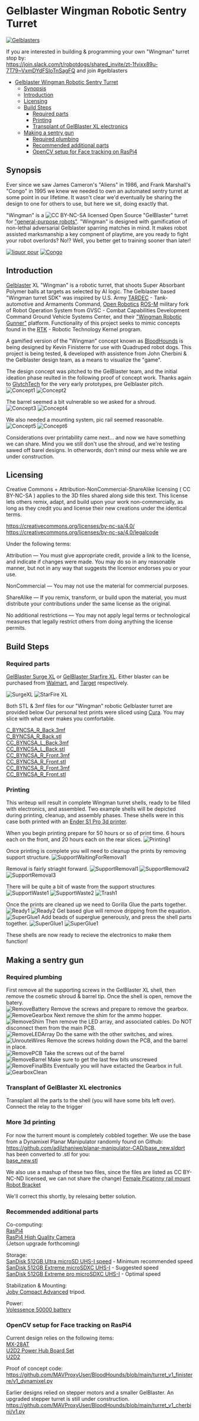 # Gelblaster Wingman Robotic Sentry Turret

[![Gelblasters](images/GelBlasterlogo.jpg)](https://gelblaster.com)

If you are interested in building & programming your own "Wingman" turret stop by:<br>
https://join.slack.com/t/robotdogs/shared_invite/zt-1fvixx89u-7T79~VxmDYdFSIoTnSagFQ and join #gelblasters 

* [Gelblaster Wingman Robotic Sentry Turret](#gelblaster-wingman-robotic-sentry-turret)
   * [Synopsis](#synopsis)
   * [Introduction](#introduction)
   * [Licensing](#licensing)
   * [Build Steps](#build-steps)
      * [Required parts](#required-parts)
      * [Printing](#printing)
      * [Transplant of GelBlaster XL electronics](#transplant-of-gelblaster-xl-electronics)
   * [Making a sentry gun](#making-a-sentry-gun)
      * [Required plumbing](#required-plumbing)
      * [Recommended additional parts<br>](#recommended-additional-parts)
      * [OpenCV setup for Face tracking on RasPi4](#opencv-setup-for-face-tracking-on-raspi4)

## Synopsis 

Ever since we saw James Cameron's "Aliens" in 1986, and Frank Marshall's "Congo" in 1995 we knew we needed to own an automated sentry turret at some point in our lifetime. It wasn't clear we'd eventually be sharing the design to one for others to use, but here we sit, doing exactly that. 

"Wingman" is a ![CC BY-NC-SA ](https://licensebuttons.net/l/by-nc-sa/3.0/88x31.png) licensed Open Source "GelBlaster" turret for ["general-purpose robots"](https://www.bostondynamics.com/open-letter-opposing-weaponization-general-purpose-robots). "Wingman" is designed with gamification of non-lethal adversarial Gelblaster sparring matches in mind. It makes robot assisted marksmanship a key compnent of playtime, are you ready to fight your robot overlords? No!? Well, you better get to training sooner than later!

[![liquor pour](http://img.youtube.com/vi/IS2PtmM9mwU/0.jpg)](https://www.youtube.com/watch?v=IS2PtmM9mwU) [![Congo](http://img.youtube.com/vi/Ss35wHcN6iQ/0.jpg)](https://www.youtube.com/watch?v=Ss35wHcN6iQ)<br>

## Introduction

[Gelblaster](https://gelblaster.com) XL "Wingman" is a robotic turret, that shoots Super Absorbant Polymer balls at targets as selected by AI logic. The Gelblaster based "Wingman turret SDK" was inspired by U.S. Army [TARDEC](https://asc.army.mil/web/news-alt-jfm18-wingman-is-first-step-toward-weaponized-robotics/) - Tank-automotive and Armaments Command, [Open Robotics](https://www.openrobotics.org) [ROS-M](https://rosmilitary.org/faq/) military fork of Robot Operation System from GVSC - Combat Capabilities Development Command Ground Vehicle Systems Center, and their ["Wingman Robotic Gunner"](https://apps.dtic.mil/sti/pdfs/AD1069401.pdf) platform. Functionality of this project seeks to mimic concepts found in the [RTK](https://vimeo.com/593277076?) - Robotic Technology Kernel program. 

A gamified version of the "Wingman" concept known as [BloodHounds](https://github.com/MAVProxyUser/BloodHounds) is being designed by Kevin Finisterre for use with Quadruped robot dogs. This project is being tested, & developed with assistence from John Cherbini & the Gelblaster design team, as a means to visualize the "game". 

The design concept was pitched to the GelBlaster team, and the initial ideation phase reulted in the following proof of concept work. Thanks again to [GlytchTech](https://twitter.com/GlytchTech) for the very early prototypes, pre Gelblaster pitch.<br> 
![Concept1](https://github.com/MAVProxyUser/Gelblaster_Wingman/raw/main/images/Concept1.png)
![Concept2](https://github.com/MAVProxyUser/Gelblaster_Wingman/raw/main/images/Concept2.png)

The barrel seemed a bit vulnerable so we asked for a shroud.<br> 
![Concept3](https://github.com/MAVProxyUser/Gelblaster_Wingman/raw/main/images/Concept3.png)
![Concept4](https://github.com/MAVProxyUser/Gelblaster_Wingman/raw/main/images/Concept4.png)

We also needed a mounting system, pic rail seemed reasonable.<br> 
![Concept5](https://github.com/MAVProxyUser/Gelblaster_Wingman/raw/main/images/Concept5.png)
![Concept6](https://github.com/MAVProxyUser/Gelblaster_Wingman/raw/main/images/Concept6.png)

Considerations over printability came next... and now we have something we can share. Mind you we still don't use the shroud, and we're testing sawed off barel designs. In otherwords, don't mind our mess while we are under construction.

## Licensing 

Creative Commons + Attribution-NonCommercial-ShareAlike licensing ( 
CC BY-NC-SA ) applies to the 3D files shared along side this text. This license lets others remix, adapt, and build upon your work non-commercially, as long as they credit you and license their new creations under the identical terms.

https://creativecommons.org/licenses/by-nc-sa/4.0/<br>
https://creativecommons.org/licenses/by-nc-sa/4.0/legalcode<br>

Under the following terms:

Attribution — You must give appropriate credit, provide a link to the license, and indicate if changes were made. You may do so in any reasonable manner, but not in any way that suggests the licensor endorses you or your use.

NonCommercial — You may not use the material for commercial purposes.

ShareAlike — If you remix, transform, or build upon the material, you must distribute your contributions under the same license as the original.

No additional restrictions — You may not apply legal terms or technological measures that legally restrict others from doing anything the license permits.

## Build Steps

### Required parts

[GelBlaster Surge XL](https://gelblaster.com/products/surge-xl)
or
[GelBlaster Starfire XL](https://gelblaster.com/products/starfire-xl). Either blaster can be purchased from [Walmart](https://www.walmart.com/ip/Gel-Blaster-Surge-XL-Day-N-Nite-Gel-Bead-Blaster-with-Glow-in-the-Dark-Starfire-Activator-5k-Starfire-Gellets-10k-Green-Gellets/1283028596), and [Target](https://www.target.com/p/gel-blaster-starfire-xl-glow-in-the-dark-gellet-blaster/-/A-86669382) respectively. 

![SurgeXL](https://github.com/MAVProxyUser/Gelblaster_Wingman/raw/main/images/SurgeXL.jpeg)
![StarFire XL](https://github.com/MAVProxyUser/Gelblaster_Wingman/raw/main/images/StarFire.jpeg)

Both STL & 3mf files for our "Wingman" robotic Gelblaster turret are provided below Our personal test prints were sliced using [Cura](https://ultimaker.com/software/ultimaker-cura). You may slice with what ever makes you comfortable. 

[C_BYNCSA_R_Back.3mf](https://github.com/MAVProxyUser/Gelblaster_Wingman/raw/main/CC_BYNCSA_STL_Files/CC_BYNCSA_R_Back.3mf)<br>
[C_BYNCSA_R_Back.stl](https://github.com/MAVProxyUser/Gelblaster_Wingman/raw/main/CC_BYNCSA_STL_Files/CC_BYNCSA_R_Back.stl)<br>
[CC_BYNCSA_L_Back.3mf](https://github.com/MAVProxyUser/Gelblaster_Wingman/raw/main/CC_BYNCSA_STL_Files/CC_BYNCSA_L_Back.3mf)<br>
[CC_BYNCSA_L_Back.stl](https://github.com/MAVProxyUser/Gelblaster_Wingman/raw/main/CC_BYNCSA_STL_Files/CC_BYNCSA_L_Back.stl)<br>
[CC_BYNCSA_R_Front.3mf](https://github.com/MAVProxyUser/Gelblaster_Wingman/raw/main/CC_BYNCSA_STL_Files/CC_BYNCSA_R_Front.3mf)<br>
[CC_BYNCSA_R_Front.stl](https://github.com/MAVProxyUser/Gelblaster_Wingman/raw/main/CC_BYNCSA_STL_Files/CC_BYNCSA_R_Front.stl)<br>
[CC_BYNCSA_R_Front.3mf](https://github.com/MAVProxyUser/Gelblaster_Wingman/raw/main/CC_BYNCSA_STL_Files/CC_BYNCSA_R_Front.3mf)<br>
[CC_BYNCSA_R_Front.stl](https://github.com/MAVProxyUser/Gelblaster_Wingman/raw/main/CC_BYNCSA_STL_Files/CC_BYNCSA_R_Front.stl)<br>

### Printing
This writeup will result in complete Wingman turret shells, ready to be filled with electronics, and assembled. Two example shells will be depicted during printing, cleanup, and assembly phases. These shells were in this case both printed with an [Ender S1 Pro 3d printer](https://www.creality3dofficial.com/products/ender-3s1-pro-3d-printer). 

When you begin printing prepare for 50 hours or so of print time. 6 hours each on the front, and 20 hours each on the rear slices. 
![Printing1](https://github.com/MAVProxyUser/Gelblaster_Wingman/raw/main/images/Printing1.jpg)

Once printing is complete you will need to cleanup the prints by removing support structure. 
![SupportWaitingForRemoval1](https://github.com/MAVProxyUser/Gelblaster_Wingman/raw/main/images/SupportWaitingForRemoval1.jpeg)

Removal is fairly striaght forward.
![SupportRemoval1](https://github.com/MAVProxyUser/Gelblaster_Wingman/raw/main/images/SupportRemoval1.jpeg)
![SupportRemoval2](https://github.com/MAVProxyUser/Gelblaster_Wingman/raw/main/images/SupportRemoval2.jpeg)
![SupportRemoval3](https://github.com/MAVProxyUser/Gelblaster_Wingman/raw/main/images/SupportRemoval3.jpeg)

There will be quite a bit of waste from the support structures
![SupportWaste1](https://github.com/MAVProxyUser/Gelblaster_Wingman/raw/main/images/SupportWaste1.jpeg)
![SupportWaste2](https://github.com/MAVProxyUser/Gelblaster_Wingman/raw/main/images/SupportWaste2.jpeg)
![Trash1](https://github.com/MAVProxyUser/Gelblaster_Wingman/raw/main/images/Trash1.jpeg)

Once the prints are cleaned up we need to Gorilla Glue the parts together. 
![Ready1](https://github.com/MAVProxyUser/Gelblaster_Wingman/raw/main/images/Ready1.jpeg)
![Ready2](https://github.com/MAVProxyUser/Gelblaster_Wingman/raw/main/images/Ready2.jpeg)
Gel based glue will remove dripping from the equation. 
![SuperGlue1](https://github.com/MAVProxyUser/Gelblaster_Wingman/raw/main/images/SuperGlue1.jpeg)
Add beads of superglue generously, and press the shell parts together. 
![SuperGlue1](https://github.com/MAVProxyUser/Gelblaster_Wingman/raw/main/images/SuperGlue2.jpeg)
![SuperGlue1](https://github.com/MAVProxyUser/Gelblaster_Wingman/raw/main/images/SuperGlue3.jpeg)

These shells are now ready to recieve the electronics to make them function! 

## Making a sentry gun

### Required plumbing
First remove all the supporting screws in the GelBlaster XL shell, then remove the cosmetic shroud & barrel tip. Once the shell is open, remove the batery. <br>
![RemoveBattery](https://github.com/MAVProxyUser/Gelblaster_Wingman/raw/main/images/RemoveBattery.jpg)
Remove the screws and prepare to remove the gearbox.<br> 
![RemoveGearbox](https://github.com/MAVProxyUser/Gelblaster_Wingman/raw/main/images/RemoveGearbox.jpg)
Next remove the shim for the ammo hopper.<br> 
![RemoveShim](https://github.com/MAVProxyUser/Gelblaster_Wingman/raw/main/images/RemoveShim.jpg)
Then remove the LED array, and associated cables. Do NOT disconnect them from the main PCB.<br> 
![RemoveLEDArray](https://github.com/MAVProxyUser/Gelblaster_Wingman/raw/main/images/RemoveLEDArray.jpg)
Do the same with the other switches, and wires.<br> 
![UnrouteWires](https://github.com/MAVProxyUser/Gelblaster_Wingman/raw/main/images/UnrouteWires.jpg)
Remove the screws holding down the PCB, and the barrel in place.<br> 
![RemovePCB](https://github.com/MAVProxyUser/Gelblaster_Wingman/raw/main/images/RemovePCB.jpg) 
Take the screws out of the barrel<br>
![RemoveBarrel](https://github.com/MAVProxyUser/Gelblaster_Wingman/raw/main/images/RemoveBarrel.jpg)
Make sure to get the last few bits unscrewed<br>
![RemoveFinalBits](https://github.com/MAVProxyUser/Gelblaster_Wingman/raw/main/images/RemoveFinalBits.jpg)
Eventually you will have extacted the Gearbox in full.<br>
![GearboxClean](https://github.com/MAVProxyUser/Gelblaster_Wingman/raw/main/images/GearboxClean.jpg)

### Transplant of GelBlaster XL electronics
Transplant all the parts to the shell (you will have some bits left over). Connect the relay to the trigger

### More 3d printing
For now the turrent mount is completely cobbled together. We use the base from a Dynamixel Planar Manipulator randomly found on Github:<br>
https://github.com/adilzhaniwe/planar-manipulator-CAD/base_new.sldprt has been converted to .stl for you:<br>
[base_new.stl](https://github.com/MAVProxyUser/Gelblaster_Wingman/raw/main/CC_BYNCSA_STL_Files/CC_BYNCSA_base_new.stl)<br>

We also use a mashup of these two files, since the files are listed as CC BY-NC-ND licensed, we can not share the change)
[Female Picatinny rail mount](https://www.thingiverse.com/thing:3821230)<br>
[Robot Bracket](https://www.thingiverse.com/thing:98266) 

We'll correct this shortly, by relesaing better solution. 

### Recommended additional parts<br>
Co-computing:<br>
[RasPi4](https://www.raspberrypi.com/products/raspberry-pi-4-model-b/)<br>
[RasPi4 Hiqh Quality Camera](https://www.raspberrypi.com/products/raspberry-pi-high-quality-camera/)<br>
(Jetson upgrade forthcoming)

Storage:<br>
[SanDisk 512GB Ultra microSD UHS-I speed](https://www.westerndigital.com/products/outlet/memory-cards/sandisk-ultra-uhs-i-microsd#SDSQUAR-512G-AN6MA) - Minimum recommended speed<br>
[SanDisk 512GB Extreme microSDXC UHS-I](https://www.westerndigital.com/products/memory-cards/sandisk-extreme-uhs-i-microsd#SDSQXAV-512G-GN6MA) - Suggested speed<br>
[SanDisk 512GB Extreme pro microSDXC UHS-I](https://www.westerndigital.com/products/memory-cards/sandisk-extreme-pro-uhs-i-microsd#SDSQXCD-512G-GN6MA) - Optimal speed<br>

Stabilization & Mounting:<br>
[Joby Compact Advanced](https://joby.com/ca-en/compact-advanced-tripod-for-smartphone-and-camera-jb01763-bww/) tripod. <br>

Power:<br>
[Volessence 50000 battery](https://www.amazon.com/Volessence-50000mAh-Laptop-Portable-Charger/dp/B07RNZZXRM)

### OpenCV setup for Face tracking on RasPi4
Current design relies on the following items:<br>
[MX-28AT](https://www.robotis.us/dynamixel-mx-28at/)<br>
[U2D2 Power Hub Board Set](https://www.robotis.us/u2d2-power-hub-board-set/)<br>
[U2D2](https://www.robotis.us/u2d2-power-hub-board-set/)<br>

Proof of concept code:<br>
https://github.com/MAVProxyUser/BloodHounds/blob/main/turret_v1_finisterre/v1_dynamixel.py

Earlier designs relied on stepper motors and a smaller GelBlaster. An upgraded stepper turret is still under 
construction.<br>
https://github.com/MAVProxyUser/BloodHounds/blob/main/turret_v1_cherbini/v1.py

